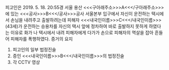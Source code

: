 피고인은 2019. 5. 18. 20:55경 서울 용산 <<<구아래주소>>>A<<</구아래주소>>>에 있는 <<<공사>>>B<<</공사>>>공사 서울본부 입구에서 자신이 운전하는 택시에서 손님을 내려주고 출발하려는데 피해자 <<<내국인이름>>>C<<</내국인이름>>>(43세)가 운전하는 승용차를 자신의 택시 앞에 정차하여 바로 출발하지 못하게 하였다는 이유로 화가 나 택시에서 내려 피해자에게 다가가 손으로 피해자의 멱살을 잡아 흔들어 피해자를 폭행하였다. 증거의 요지
1. 피고인의 일부 법정진술
1. 증인 <<<내국인이름>>>B<<</내국인이름>>>의 법정진술
1. 각 CCTV 영상
